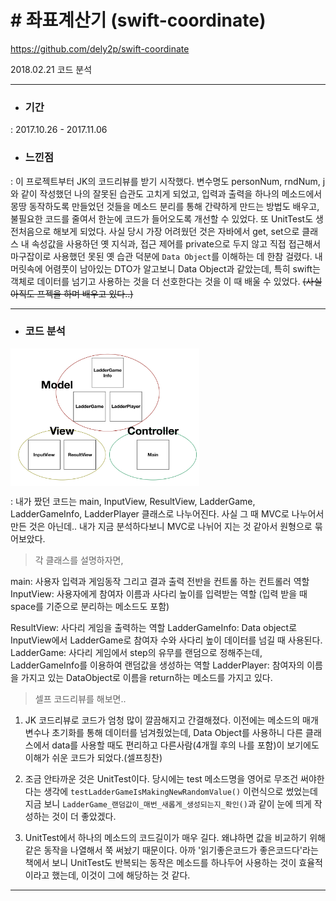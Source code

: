 # # 좌표계산기 (swift-coordinate)
https://github.com/dely2p/swift-coordinate

  2018.02.21 코드 분석

---

- ### 기간
 : 2017.10.26 - 2017.11.06
- ### 느낀점
 : 이 프로젝트부터 JK의 코드리뷰를 받기 시작했다.
    변수명도 personNum, rndNum, j와 같이 작성했던 나의 잘못된 습관도 고치게 되었고, 입력과 출력을 하나의 메소드에서 몽땅 동작하도록 만들었던 것들을 메소드 분리를 통해 간략하게 만드는 방법도 배우고, 불필요한 코드를 줄여서 한눈에 코드가 들어오도록 개선할 수 있었다. 또 UnitTest도 생전처음으로 해보게 되었다.
    사실 당시 가장 어려웠던 것은 자바에서 get, set으로 클래스 내 속성값을 사용하던 옛 지식과, 접근 제어를 private으로 두지 않고 직접 접근해서 마구잡이로 사용했던 못된 옛 습관 덕분에 `Data Object`를 이해하는 데 한참 걸렸다. 내 머릿속에 어렴풋이 남아있는 DTO가 알고보니 Data Object과 같았는데, 특히 swift는 객체로 데이터를 넘기고 사용하는 것을 더 선호한다는 것을 이 때 배울 수 있었다. ~~(사실 아직도 프젝을 하며 배우고 있다..)~~

---

- ### 코드 분석

<img src="./img/LadderGame1.png" width="60%" height="60%" align="center">

: 내가 짰던 코드는 main, InputView, ResultView, LadderGame, LadderGameInfo, LadderPlayer 클래스로 나누어진다.
사실 그 때 MVC로 나누어서 만든 것은 아닌데.. 내가 지금 분석하다보니 MVC로 나뉘어 지는 것 같아서 원형으로 묶어보았다.


  
 > 각 클래스를 설명하자면,
 
 main: 사용자 입력과 게임동작 그리고 결과 출력 전반을 컨트롤 하는 컨트롤러 역할
 InputView: 사용자에게 참여자 이름과 사다리 높이를 입력받는 역할 (입력 받을 때 space를 기준으로 분리하는 메소드도 포함)
 
 ResultView: 사다리 게임을 출력하는 역할
 LadderGameInfo: Data object로 InputView에서 LadderGame로 참여자 수와 사다리 높이 데이터를 넘길 때 사용된다.
 LadderGame: 사다리 게임에서 step의 유무를 랜덤으로 정해주는데, LadderGameInfo를 이용하여 랜덤값을 생성하는 역할
 LadderPlayer: 참여자의 이름을 가지고 있는 DataObject로 이름을 return하는 메소드를 가지고 있다.



  > 셀프 코드리뷰를 해보면..

1. JK 코드리뷰로 코드가 엄청 많이 깔끔해지고 간결해졌다. 이전에는 메소드의 매개변수나 초기화를 통해 데이터를 넘겨줬었는데, Data Object를 사용하니 다른 클래스에서 data를 사용할 때도 편리하고 다른사람(4개월 후의 나를 포함)이 보기에도 이해가 쉬운 코드가 되었다.(셀프칭찬)

2. 조금 안타까운 것은 UnitTest이다. 당시에는 test 메소드명을 영어로 무조건 써야한다는 생각에 `testLadderGameIsMakingNewRandomValue()` 이런식으로 썼었는데 지금 보니 `LadderGame_랜덤값이_매번_새롭게_생성되는지_확인()`과 같이 눈에 띄게 작성하는 것이 더 좋았겠다.

3. UnitTest에서 하나의 메소드의 코드길이가 매우 길다. 왜냐하면 값을 비교하기 위해 같은 동작을 나열해서 쭉 써놨기 때문이다. 아까 '읽기좋은코드가 좋은코드다'라는 책에서 보니 UnitTest도 반복되는 동작은 메소드를 하나두어 사용하는 것이 효율적이라고 했는데, 이것이 그에 해당하는 것 같다.
  
  ---
